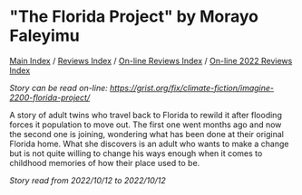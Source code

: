 # "The Florida Project" by Morayo ​​Faleyimu

[Main Index](../../../README.md) / [Reviews Index](../../README.md) / [On-line Reviews Index](../README.md) / [On-line 2022 Reviews Index](README.md)

*Story can be read on-line: <https://grist.org/fix/climate-fiction/imagine-2200-florida-project/>*

A story of adult twins who travel back to Florida to rewild it after flooding forces it population to move out. The first one went months ago and now the second one is joining, wondering what has been done at their original Florida home. What she discovers is an adult who wants to make a change but is not quite willing to change his ways enough when it comes to childhood memories of how their place used to be.

*Story read from 2022/10/12 to 2022/10/12*
